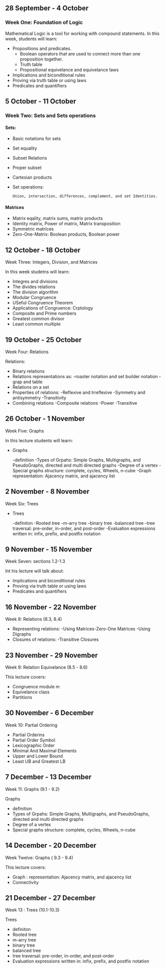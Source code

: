 


## 28 September - 4 October

### Week One: Foundation of Logic

Mathematical Logic is a tool for working with compound statements. In this week, students will learn:

  - Propositions and predicates.
      - Boolean operators that are used to connect more than one proposition together.
      - Truth table
      - Propositional equivelance and equivelance laws
  - Implications and biconditional rules
  - Proving via truth table or using laws
  - Predicates and quantifiers
 

## 5 October - 11 October

### Week Two: Sets and Sets operations

#### Sets:

  - Basic notations for sets
  - Set equality
  - Subset Relations
  - Proper subset
  - Cartesian products
  - Set operations:

        Union, intersection, differences, complement, and set Identities.

#### Matrices

  - Matrix eqality, matrix sums, matrix products
  - Identity matrix, Power of matrix, Matrix transposition
  - Symmetric matrices
  - Zero-One-Matrix: Boolean products, Boolean power
  
  
## 12 October - 18 October
  
Week Three: Integers, Division, and Matrices

In this week studetns will learn:

  - Integres and divisions
  - The divides relations
  - The division algorithm
  - Modular Congruence
  - USeful Congruence Theorem
  - Applications of Congruence: Crptology
  - Composite and Prime numbers
  - Greatest common divisor
  - Least common multiple

## 19 October - 25 October

Week Four: Relations

Relations:

  - Binary relations
  - Relations representations as:
      -roaster notation and set builder notation
      -grap and table
  - Relations on a set
  - Properties of relations:
      -Reflexive and Irreflexive
      -Symmetry and antisymmetry
      -Transitivity
  - Combining relations
      -Composite relations
      -Power
      -Transitive

## 26 October - 1 November

Week Five: Graphs

In this lecture students will learn:

  - Graphs

      -definition
      -Types of Grpahs: Simple Graphs, Multigraphs, and PseudoGraphs, directed and multi directed graphs
      -Degree of a  vertex
      -Special graphs structure: complete, cycles, Wheels, n-cube
      -Graph representation:  Ajacency matrix, and ajacency list

## 2 November - 8 November

Week Six: Trees

  - Trees

      -definiton
      -Rooted tree
      -m-arry tree
      -binary tree
      -balanced tree
      -tree traversal: pre-order, in-order, and post-order
      -Evaluation expressions written in: infix, prefix, and postfix notation

## 9 November - 15 November
  
 Week Seven: sections 1.2-1.3

Int his lecture will talk about:

  - Implications and biconditional rules
  - Proving via truth table or using laws
  - Predicates and quantifiers

## 16 November - 22 November

Week 8: Relations (8.3, 8.4)

  - Representing relations:
      -Using Matrices-Zero-One Matrices
      -Using Digraphs
  - Closures of relations:
      -Transitive Closures

## 23 November - 29 November

Week 9: Relation Equivelance (8.5 - 8.6)

This lecture covers:

  - Congruence module m
  - Equivelance class
  - Partitions

## 30 November - 6 December

Week 10: Partial Ordering

  - Partial Orderins
  - Partial Order Symbol
  - Lexicographic Order
  - Minimal And Maximal Elements
  - Upper and Lower Bound
  - Least UB and Greatest LB

## 7 December - 13 December

Week 11: Graphs  (9.1 - 9.2)

Graphs

  - definition
  - Types of Grpahs: Simple Graphs, Multigraphs, and PseudoGraphs, directed and multi directed graphs
  - Degree of a  vertex
  - Special graphs structure: complete, cycles, Wheels, n-cube


## 14 December - 20 December

Week Twelve: Graphs ( 9.3 - 9.4)

This lecture covers:

  - Graph : representation:  Ajacency matrix, and ajacency list
  - Connectivity

## 21 December - 27 December

Week 13 : Trees (10.1-10.3)

Trees

  - definiton
  - Rooted tree
  - m-arry tree
  - binary tree
  - balanced tree
  - tree traversal: pre-order, in-order, and post-order
  - Evaluation expressions written in: infix, prefix, and postfix notation
